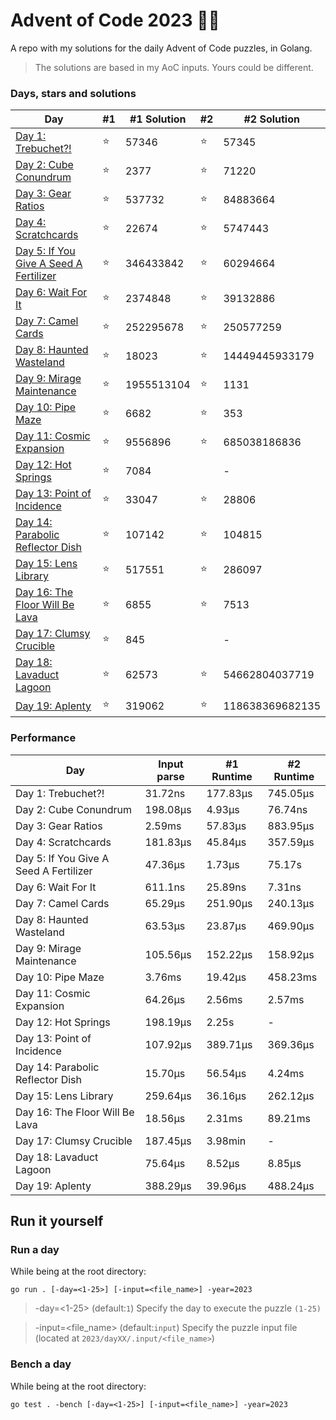 # Advent of Code 2023 🎄🎁
A repo with my solutions for the daily Advent of Code puzzles, in Golang.

> The solutions are based in my AoC inputs. Yours could be different.

### Days, stars and solutions 
| Day                                                           | #1 | #1 Solution | #2 | #2 Solution     |
|---------------------------------------------------------------|----|-------------|----|-----------------|
| [Day 1: Trebuchet?!](2023/day01/day01.go)                     | ⭐ | 57346      | ⭐ | 57345           |
| [Day 2: Cube Conundrum](2023/day02/day02.go)                  | ⭐ | 2377       | ⭐ | 71220           |
| [Day 3: Gear Ratios](2023/day03/day03.go)                     | ⭐ | 537732     | ⭐ | 84883664        |
| [Day 4: Scratchcards](2023/day04/day04.go)                    | ⭐ | 22674      | ⭐ | 5747443         |
| [Day 5: If You Give A Seed A Fertilizer](2023/day05/day05.go) | ⭐ | 346433842  | ⭐ | 60294664        |
| [Day 6: Wait For It](2023/day06/day06.go)                     | ⭐ | 2374848    | ⭐ | 39132886        |
| [Day 7: Camel Cards](2023/day07/day07.go)                     | ⭐ | 252295678  | ⭐ | 250577259       |
| [Day 8: Haunted Wasteland](2023/day08/day08.go)               | ⭐ | 18023      | ⭐ | 14449445933179  |
| [Day 9: Mirage Maintenance](2023/day09/day09.go)              | ⭐ | 1955513104 | ⭐ | 1131            |
| [Day 10: Pipe Maze](2023/day10/day10.go)                      | ⭐ | 6682       | ⭐ | 353             |
| [Day 11: Cosmic Expansion](2023/day11/day11.go)               | ⭐ | 9556896    | ⭐ | 685038186836    |
| [Day 12: Hot Springs](2023/day12/day12.go)                    | ⭐ | 7084       |   | -               |
| [Day 13: Point of Incidence](2023/day13/day13.go)             | ⭐ | 33047      | ⭐ | 28806           |
| [Day 14: Parabolic Reflector Dish](2023/day14/day14.go)       | ⭐ | 107142     | ⭐ | 104815          |
| [Day 15: Lens Library](2023/day15/main.go)                    | ⭐ | 517551     | ⭐ | 286097          |
| [Day 16: The Floor Will Be Lava](2023/day16/day16.go)         | ⭐ | 6855       | ⭐ | 7513            |
| [Day 17: Clumsy Crucible](2023/day17/day17.go)                | ⭐ | 845        |   | -               |
| [Day 18: Lavaduct Lagoon](2023/day18/day18.go)                | ⭐ | 62573      | ⭐ | 54662804037719  |
| [Day 19: Aplenty](2023/day19/day19.go)                        | ⭐ | 319062     | ⭐ | 118638369682135 |


### Performance
| Day                                    | Input parse | #1 Runtime | #2 Runtime |
|----------------------------------------|-------------|------------|------------|
| Day 1: Trebuchet?!                     | 31.72ns     | 177.83μs   | 745.05μs   |
| Day 2: Cube Conundrum                  | 198.08μs    | 4.93μs     | 76.74ns    |
| Day 3: Gear Ratios                     | 2.59ms      | 57.83μs    | 883.95μs   |
| Day 4: Scratchcards                    | 181.83μs    | 45.84μs    | 357.59μs   |
| Day 5: If You Give A Seed A Fertilizer | 47.36μs     | 1.73μs     | 75.17s     |
| Day 6: Wait For It                     | 611.1ns     | 25.89ns    | 7.31ns     |
| Day 7: Camel Cards                     | 65.29μs     | 251.90μs   | 240.13μs   |
| Day 8: Haunted Wasteland               | 63.53μs     | 23.87μs    | 469.90μs   |
| Day 9: Mirage Maintenance              | 105.56μs    | 152.22μs   | 158.92μs   |
| Day 10: Pipe Maze                      | 3.76ms      | 19.42μs    | 458.23ms   |
| Day 11: Cosmic Expansion               | 64.26μs     | 2.56ms     | 2.57ms     |
| Day 12: Hot Springs                    | 198.19μs    | 2.25s      | -          |
| Day 13: Point of Incidence             | 107.92μs    | 389.71μs   | 369.36μs   |
| Day 14: Parabolic Reflector Dish       | 15.70μs     | 56.54μs    | 4.24ms     |
| Day 15: Lens Library                   | 259.64μs    | 36.16μs    | 262.12μs   |
| Day 16: The Floor Will Be Lava         | 18.56μs     | 2.31ms     | 89.21ms    |
| Day 17: Clumsy Crucible                | 187.45μs    | 3.98min    | -          |
| Day 18: Lavaduct Lagoon                | 75.64μs     | 8.52μs     | 8.85μs     |
| Day 19: Aplenty                        | 388.29μs    | 39.96μs    | 488.24μs   |

## Run it yourself
### Run a day 
While being at the root directory:
```
go run . [-day=<1-25>] [-input=<file_name>] -year=2023
```
> -day=<1-25> (default:`1`) Specify the day to execute the puzzle `(1-25)`

> -input=<file_name> (default:`input`) Specify the puzzle input file (located at `2023/dayXX/.input/<file_name>`)
### Bench a day
While being at the root directory:
```
go test . -bench [-day=<1-25>] [-input=<file_name>] -year=2023
```

##